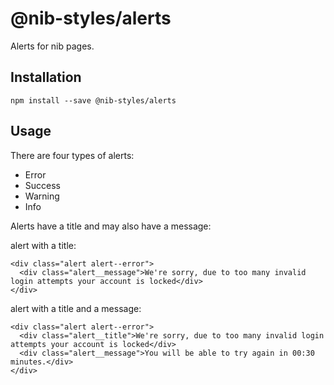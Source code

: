 # @nib-styles/alerts

Alerts for nib pages.

## Installation

    npm install --save @nib-styles/alerts

## Usage

There are four types of alerts:
- Error
- Success
- Warning
- Info

Alerts have a title and may also have a message:

alert with a title:

    <div class="alert alert--error">
      <div class="alert__message">We're sorry, due to too many invalid login attempts your account is locked</div>
    </div>

alert with a title and a message:

    <div class="alert alert--error">
      <div class="alert__title">We're sorry, due to too many invalid login attempts your account is locked</div>
      <div class="alert__message">You will be able to try again in 00:30 minutes.</div>
    </div>
